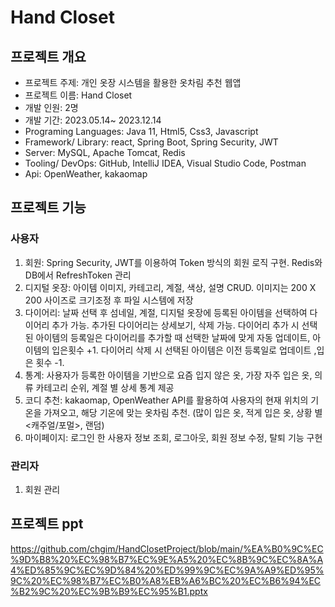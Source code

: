 # Hand Closet

## 프로젝트 개요
- 프로젝트 주제: 개인 옷장 시스템을 활용한 옷차림 추천 웹앱
- 프로젝트 이름: Hand Closet
- 개발 인원: 2명
- 개발 기간: 2023.05.14~ 2023.12.14
- Programing Languages: Java 11, Html5, Css3, Javascript
- Framework/ Library: react, Spring Boot, Spring Security, JWT
- Server: MySQL, Apache Tomcat, Redis
- Tooling/ DevOps: GitHub, IntelliJ IDEA, Visual Studio Code, Postman 
- Api: OpenWeather, kakaomap

## 프로젝트 기능
### 사용자
1.  회원: Spring Security, JWT를 이용하여 Token 방식의 회원 로직 구현. Redis와 DB에서 RefreshToken 관리
2.  디지털 옷장: 아이템 이미지, 카테고리, 계절, 색상, 설명 CRUD. 이미지는 200 X 200 사이즈로 크기조정 후 파일 시스템에 저장
3.  다이어리: 날짜 선택 후 섬네일, 계절, 디지털 옷장에 등록된 아이템을 선택하여 다이어리 추가 가능. 추가된 다이어리는 상세보기, 삭제 가능. 다이어리 추가 시 선택 된 아이템의 등록일은 다이어리를 추가할 때 선택한 날짜에 맞게 자동 업데이트, 아이템의 입은횟수 +1. 다이어리 삭제 시 선택된 아이템은 이전 등록일로 업데이트 ,입은 횟수 -1.
4.  통계: 사용자가 등록한 아이템을 기반으로 요즘 입지 않은 옷, 가장 자주 입은 옷, 의류 카테고리 순위, 계절 별 상세 통계 제공
5.  코디 추천: kakaomap, OpenWeather API를 활용하여 사용자의 현재 위치의 기온을 가져오고, 해당 기온에 맞는 옷차림 추천. (많이 입은 옷, 적게 입은 옷, 상황 별<캐주얼/포멀>, 랜덤)  
6.  마이페이지: 로그인 한 사용자 정보 조회, 로그아웃, 회원 정보 수정, 탈퇴 기능 구현   
### 관리자
1. 회원 관리


## 프로젝트 ppt
https://github.com/chgim/HandClosetProject/blob/main/%EA%B0%9C%EC%9D%B8%20%EC%98%B7%EC%9E%A5%20%EC%8B%9C%EC%8A%A4%ED%85%9C%EC%9D%84%20%ED%99%9C%EC%9A%A9%ED%95%9C%20%EC%98%B7%EC%B0%A8%EB%A6%BC%20%EC%B6%94%EC%B2%9C%20%EC%9B%B9%EC%95%B1.pptx


